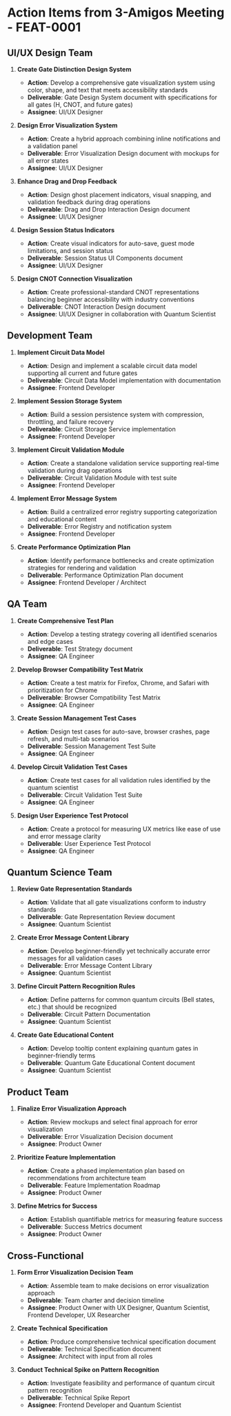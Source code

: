 # Action Items from 3-Amigos Meeting - FEAT-0001

## UI/UX Design Team

1. **Create Gate Distinction Design System**
   - **Action**: Develop a comprehensive gate visualization system using color, shape, and text that meets accessibility standards
   - **Deliverable**: Gate Design System document with specifications for all gates (H, CNOT, and future gates)
   - **Assignee**: UI/UX Designer

2. **Design Error Visualization System**
   - **Action**: Create a hybrid approach combining inline notifications and a validation panel
   - **Deliverable**: Error Visualization Design document with mockups for all error states
   - **Assignee**: UI/UX Designer

3. **Enhance Drag and Drop Feedback**
   - **Action**: Design ghost placement indicators, visual snapping, and validation feedback during drag operations
   - **Deliverable**: Drag and Drop Interaction Design document
   - **Assignee**: UI/UX Designer

4. **Design Session Status Indicators**
   - **Action**: Create visual indicators for auto-save, guest mode limitations, and session status
   - **Deliverable**: Session Status UI Components document
   - **Assignee**: UI/UX Designer

5. **Design CNOT Connection Visualization**
   - **Action**: Create professional-standard CNOT representations balancing beginner accessibility with industry conventions
   - **Deliverable**: CNOT Interaction Design document
   - **Assignee**: UI/UX Designer in collaboration with Quantum Scientist

## Development Team

1. **Implement Circuit Data Model**
   - **Action**: Design and implement a scalable circuit data model supporting all current and future gates
   - **Deliverable**: Circuit Data Model implementation with documentation
   - **Assignee**: Frontend Developer

2. **Implement Session Storage System**
   - **Action**: Build a session persistence system with compression, throttling, and failure recovery
   - **Deliverable**: Circuit Storage Service implementation
   - **Assignee**: Frontend Developer

3. **Implement Circuit Validation Module**
   - **Action**: Create a standalone validation service supporting real-time validation during drag operations
   - **Deliverable**: Circuit Validation Module with test suite
   - **Assignee**: Frontend Developer

4. **Implement Error Message System**
   - **Action**: Build a centralized error registry supporting categorization and educational content
   - **Deliverable**: Error Registry and notification system
   - **Assignee**: Frontend Developer

5. **Create Performance Optimization Plan**
   - **Action**: Identify performance bottlenecks and create optimization strategies for rendering and validation
   - **Deliverable**: Performance Optimization Plan document
   - **Assignee**: Frontend Developer / Architect

## QA Team

1. **Create Comprehensive Test Plan**
   - **Action**: Develop a testing strategy covering all identified scenarios and edge cases
   - **Deliverable**: Test Strategy document
   - **Assignee**: QA Engineer

2. **Develop Browser Compatibility Test Matrix**
   - **Action**: Create a test matrix for Firefox, Chrome, and Safari with prioritization for Chrome
   - **Deliverable**: Browser Compatibility Test Matrix
   - **Assignee**: QA Engineer

3. **Create Session Management Test Cases**
   - **Action**: Design test cases for auto-save, browser crashes, page refresh, and multi-tab scenarios
   - **Deliverable**: Session Management Test Suite
   - **Assignee**: QA Engineer

4. **Develop Circuit Validation Test Cases**
   - **Action**: Create test cases for all validation rules identified by the quantum scientist
   - **Deliverable**: Circuit Validation Test Suite
   - **Assignee**: QA Engineer

5. **Design User Experience Test Protocol**
   - **Action**: Create a protocol for measuring UX metrics like ease of use and error message clarity
   - **Deliverable**: User Experience Test Protocol
   - **Assignee**: QA Engineer

## Quantum Science Team

1. **Review Gate Representation Standards**
   - **Action**: Validate that all gate visualizations conform to industry standards
   - **Deliverable**: Gate Representation Review document
   - **Assignee**: Quantum Scientist

2. **Create Error Message Content Library**
   - **Action**: Develop beginner-friendly yet technically accurate error messages for all validation cases
   - **Deliverable**: Error Message Content Library
   - **Assignee**: Quantum Scientist

3. **Define Circuit Pattern Recognition Rules**
   - **Action**: Define patterns for common quantum circuits (Bell states, etc.) that should be recognized
   - **Deliverable**: Circuit Pattern Documentation
   - **Assignee**: Quantum Scientist

4. **Create Gate Educational Content**
   - **Action**: Develop tooltip content explaining quantum gates in beginner-friendly terms
   - **Deliverable**: Quantum Gate Educational Content document
   - **Assignee**: Quantum Scientist

## Product Team

1. **Finalize Error Visualization Approach**
   - **Action**: Review mockups and select final approach for error visualization
   - **Deliverable**: Error Visualization Decision document
   - **Assignee**: Product Owner

2. **Prioritize Feature Implementation**
   - **Action**: Create a phased implementation plan based on recommendations from architecture team
   - **Deliverable**: Feature Implementation Roadmap
   - **Assignee**: Product Owner

3. **Define Metrics for Success**
   - **Action**: Establish quantifiable metrics for measuring feature success
   - **Deliverable**: Success Metrics document
   - **Assignee**: Product Owner

## Cross-Functional

1. **Form Error Visualization Decision Team**
   - **Action**: Assemble team to make decisions on error visualization approach
   - **Deliverable**: Team charter and decision timeline
   - **Assignee**: Product Owner with UX Designer, Quantum Scientist, Frontend Developer, UX Researcher

2. **Create Technical Specification**
   - **Action**: Produce comprehensive technical specification document
   - **Deliverable**: Technical Specification document
   - **Assignee**: Architect with input from all roles

3. **Conduct Technical Spike on Pattern Recognition**
   - **Action**: Investigate feasibility and performance of quantum circuit pattern recognition
   - **Deliverable**: Technical Spike Report
   - **Assignee**: Frontend Developer and Quantum Scientist
